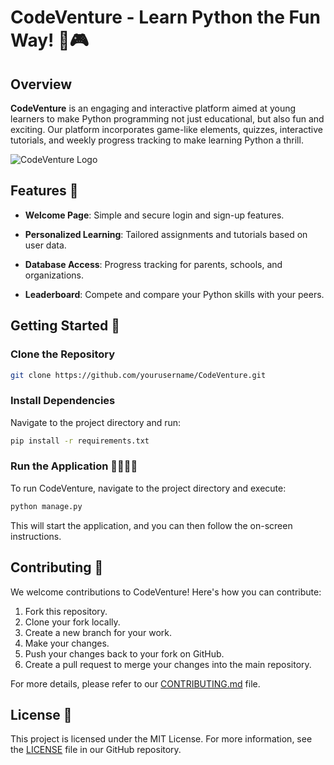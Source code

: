 # CodeVenture - Learn Python the Fun Way! 🐍🎮

## Overview

**CodeVenture** is an engaging and interactive platform aimed at young learners to make Python programming not just educational, but also fun and exciting. Our platform incorporates game-like elements, quizzes, interactive tutorials, and weekly progress tracking to make learning Python a thrill.

![CodeVenture Logo](logo.png)

## Features 🌟

- **Welcome Page**: Simple and secure login and sign-up features.
  
- **Personalized Learning**: Tailored assignments and tutorials based on user data.
  
- **Database Access**: Progress tracking for parents, schools, and organizations.
  
- **Leaderboard**: Compete and compare your Python skills with your peers.

## Getting Started 🚀

### Clone the Repository

```bash
git clone https://github.com/yourusername/CodeVenture.git
```

### Install Dependencies
Navigate to the project directory and run:
```bash
pip install -r requirements.txt
```

### Run the Application 🏃‍♀️🏃‍♂️

To run CodeVenture, navigate to the project directory and execute:

```bash
python manage.py
```

This will start the application, and you can then follow the on-screen instructions.

## Contributing 🤝

We welcome contributions to CodeVenture! Here's how you can contribute:

1. Fork this repository.
2. Clone your fork locally.
3. Create a new branch for your work.
4. Make your changes.
5. Push your changes back to your fork on GitHub.
6. Create a pull request to merge your changes into the main repository.

For more details, please refer to our [CONTRIBUTING.md](CONTRIBUTING.md) file.

## License 📝

This project is licensed under the MIT License. For more information, see the [LICENSE](LICENSE) file in our GitHub repository.
